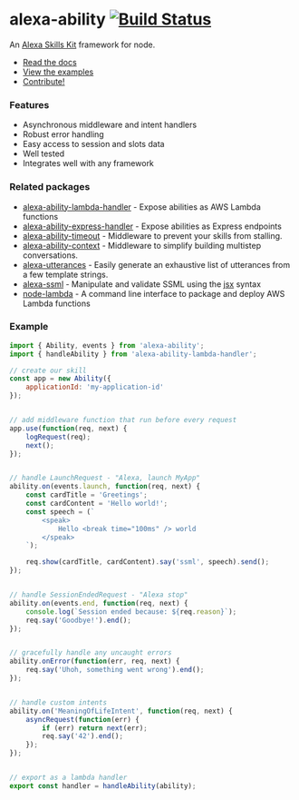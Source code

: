 # alexa-ability [![Build Status](https://travis-ci.org/nickclaw/alexa-ability.svg?branch=master)](https://travis-ci.org/nickclaw/alexa-ability)

An [Alexa Skills Kit](https://developer.amazon.com/public/solutions/alexa/alexa-skills-kit) framework for node.
 - [Read the docs](docs/)
 - [View the examples](examples/)
 - [Contribute!](CONTRIBUTING.md)

### Features
 * Asynchronous middleware and intent handlers
 * Robust error handling
 * Easy access to session and slots data
 * Well tested
 * Integrates well with any framework

### Related packages
 * [alexa-ability-lambda-handler](https://npmjs.org/package/alexa-ability-lambda-handler) - Expose abilities as AWS Lambda functions
 * [alexa-ability-express-handler](https://npmjs.org/package/alexa-ability-express-handler) - Expose abilities as Express endpoints
 * [alexa-ability-timeout](https://npmjs.org/alexa-ability-timeout) - Middleware to prevent your skills from stalling.
 * [alexa-ability-context](https://npmjs.org/alexa-ability-context) - Middleware to simplify building multistep conversations.
 * [alexa-utterances](https://npmjs.org/package/alexa-utterances) - Easily generate an exhaustive list of utterances from a few template strings.
 * [alexa-ssml](https://npmjs.org/package/alexa-ssml) - Manipulate and validate SSML using the [jsx](https://facebook.github.io/react/docs/jsx-in-depth.html) syntax
 * [node-lambda](https://www.npmjs.com/package/node-lambda) - A command line interface to package and deploy AWS Lambda functions

### Example

```js
import { Ability, events } from 'alexa-ability';
import { handleAbility } from 'alexa-ability-lambda-handler';

// create our skill
const app = new Ability({
    applicationId: 'my-application-id'
});


// add middleware function that run before every request
app.use(function(req, next) {
    logRequest(req);
    next();
});


// handle LaunchRequest - "Alexa, launch MyApp"
ability.on(events.launch, function(req, next) {
    const cardTitle = 'Greetings';
    const cardContent = 'Hello world!';
    const speech = (`
        <speak>
            Hello <break time="100ms" /> world
        </speak>
    `);

    req.show(cardTitle, cardContent).say('ssml', speech).send();
});


// handle SessionEndedRequest - "Alexa stop"
ability.on(events.end, function(req, next) {
    console.log(`Session ended because: ${req.reason}`);
    req.say('Goodbye!').end();
});


// gracefully handle any uncaught errors
ability.onError(function(err, req, next) {
    req.say('Uhoh, something went wrong').end();
});


// handle custom intents
ability.on('MeaningOfLifeIntent', function(req, next) {
    asyncRequest(function(err) {
        if (err) return next(err);
        req.say('42').end();
    });
});


// export as a lambda handler
export const handler = handleAbility(ability);
```

